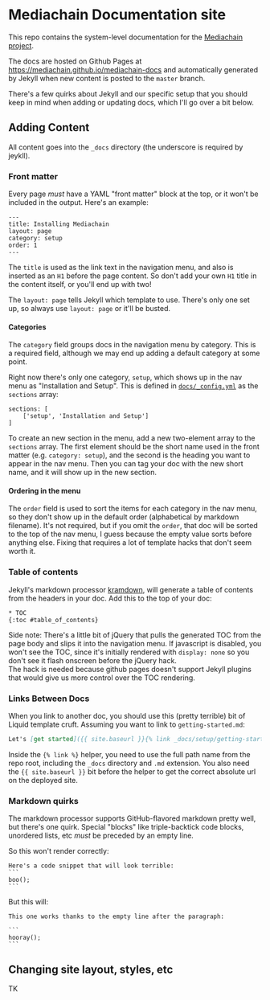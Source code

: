 # Mediachain Documentation site

This repo contains the system-level documentation for the
[Mediachain project](https://www.mediachain.io).

The docs are hosted on Github Pages at https://mediachain.github.io/mediachain-docs and automatically generated by Jekyll when new content is
posted to the `master` branch.

There's a few quirks about Jekyll and our specific setup that you should keep in mind when adding
or updating docs, which I'll go over a bit below.

## Adding Content

All content goes into the `_docs` directory (the underscore is required by jeykll).  

### Front matter

Every page *must* have a YAML "front matter" block at the top, or it won't be included in the
output.  Here's an example:

```
---
title: Installing Mediachain
layout: page
category: setup
order: 1
---
```

The `title` is used as the link text in the navigation menu, and also is inserted as an `H1`
before the page content.  So don't add your own `H1` title in the content itself, or you'll end
up with two!

The `layout: page` tells Jekyll which template to use.  There's only one set up, so always use
`layout: page` or it'll be busted.

#### Categories

The `category` field groups docs in the navigation menu by category.  This is a required field,
although we may end up adding a default category at some point.

Right now there's only one category, `setup`, which shows up in the nav menu as
"Installation and Setup".  This is defined in [`docs/_config.yml`](./docs/_config.yml) as the
`sections` array:

```
sections: [
    ['setup', 'Installation and Setup']
]
```

To create an new section in the menu, add a new two-element array to the `sections` array.
The first element should be the short name used in the front matter (e.g. `category: setup`),
and the second is the heading you want to appear in the nav menu.  Then you can tag your doc
with the new short name, and it will show up in the new section.

#### Ordering in the menu
The `order` field is used to sort the items for each category in the nav menu, so they don't show
up in the default order (alphabetical by markdown filename).  It's not required, but if you omit
the `order`, that doc will be sorted to the top of the nav menu, I guess because the empty value
sorts before anything else.  Fixing that requires a lot of template hacks that don't seem worth it.

### Table of contents

Jekyll's markdown processor [kramdown](https://kramdown.gettalong.org/), will generate a table of
contents from the headers in your doc.  Add this to the top of your doc:

```
* TOC
{:toc #table_of_contents}
```

Side note: There's a little bit of jQuery that pulls the generated TOC from the page body and
slips it into the navigation menu.  If javascript is disabled, you won't see the TOC, since it's
initially rendered with `display: none` so you don't see it flash onscreen before the jQuery hack.  
The hack is needed because github pages doesn't support Jekyll plugins that would give us more
control over the TOC rendering.

### Links Between Docs

When you link to another doc, you should use this (pretty terrible) bit of Liquid template cruft.
Assuming you want to link to `getting-started.md`:

```markdown
Let's [get started]({{ site.baseurl }}{% link _docs/setup/getting-started.md %})
```

Inside the `{% link %}` helper, you need to use the full path name from the repo root, including
the `_docs` directory and `.md` extension. You also need the `{{ site.baseurl }}` bit before the
helper to get the correct absolute url on the deployed site.

### Markdown quirks

The markdown processor supports GitHub-flavored markdown pretty well, but there's one quirk.
Special "blocks" like triple-backtick code blocks, unordered lists, etc *must* be preceded by an
empty line.

So this won't render correctly:

    Here's a code snippet that will look terrible:
    ```
    boo();
    ```

But this will:

    This one works thanks to the empty line after the paragraph:
    
    ```
    hooray();
    ```

## Changing site layout, styles, etc

TK

